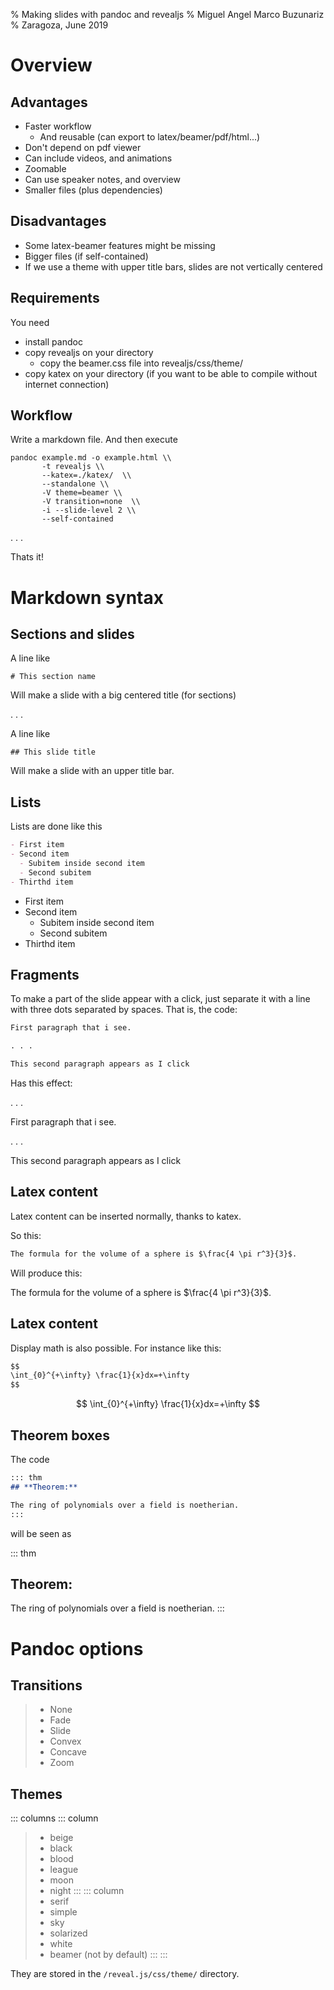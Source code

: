 % Making slides with pandoc and revealjs
% Miguel Angel Marco Buzunariz
% Zaragoza, June 2019

# Overview

## Advantages

- Faster workflow
  - And reusable (can export to latex/beamer/pdf/html...)
- Don't depend on pdf viewer
- Can include videos, and animations
- Zoomable
- Can use speaker notes, and overview
- Smaller files (plus dependencies)

## Disadvantages

- Some latex-beamer features might be missing
- Bigger files (if self-contained)
- If we use a theme with upper title bars, slides are not vertically centered

## Requirements

You need

- install pandoc
- copy revealjs on your directory
  - copy the beamer.css file into revealjs/css/theme/
- copy katex on your directory (if you want to be able to compile without internet connection)

## Workflow

Write a markdown file. And then execute

```
pandoc example.md -o example.html \\
       -t revealjs \\
       --katex=./katex/  \\
       --standalone \\
       -V theme=beamer \\
       -V transition=none  \\
       -i --slide-level 2 \\
       --self-contained
```

. . .

Thats it!

# Markdown syntax

## Sections and slides

A line like

```
# This section name
```

Will make a slide with a big centered title (for sections)

. . .

A line like

```
## This slide title
```

Will make a slide with an upper title bar.

## Lists

Lists are done like this

``` markdown
- First item
- Second item
  - Subitem inside second item
  - Second subitem
- Thirthd item
```

- First item
- Second item
  - Subitem inside second item
  - Second subitem
- Thirthd item

## Fragments

To make a part of the slide appear with a click, just separate it with a line with three dots separated by spaces. That is, the code:

``` markdown
First paragraph that i see.

. . .

This second paragraph appears as I click
```

Has this effect:

. . .

First paragraph that i see.

. . .

This second paragraph appears as I click

## Latex content

Latex content can be inserted normally, thanks to katex.

So this:

``` markdown
The formula for the volume of a sphere is $\frac{4 \pi r^3}{3}$.
```

Will produce this:

The formula for the volume of a sphere is $\frac{4 \pi r^3}{3}$.

## Latex content

Display math is also possible. For instance like this:

``` markdown
$$
\int_{0}^{+\infty} \frac{1}{x}dx=+\infty
$$
```

$$
\int_{0}^{+\infty} \frac{1}{x}dx=+\infty
$$

## Theorem boxes

The code

``` markdown
::: thm
## **Theorem:**

The ring of polynomials over a field is noetherian.
:::
```

will be seen as

::: thm
## **Theorem:**

The ring of polynomials over a field is noetherian.
:::

# Pandoc options

## Transitions

> - None
> - Fade
> - Slide
> - Convex
> - Concave
> - Zoom

## Themes

::: columns
::: column
> - beige
> - black
> - blood
> - league
> - moon
> - night
:::
::: column
> - serif
> - simple
> - sky
> - solarized
> - white
> - beamer (not by default)
:::
:::

They are stored in the `/reveal.js/css/theme/` directory.
